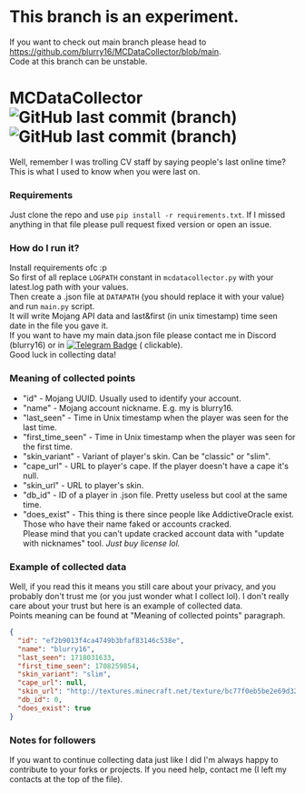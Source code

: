 # This branch is an experiment.

If you want to check out main branch please head to https://github.com/blurry16/MCDataCollector/blob/main.  
Code at this branch can be unstable.

# MCDataCollector ![GitHub last commit (branch)](https://img.shields.io/github/last-commit/blurry16/MCDataCollector/experiment?label=last%20commit%20to%20experiment) ![GitHub last commit (branch)](https://img.shields.io/github/last-commit/blurry16/MCDataCollector/dev-experiment?label=last%20commit%20to%20dev-experiment)

Well, remember I was trolling CV staff by saying people's last online time? This is what I used to know when you were
last on.

### Requirements

Just clone the repo and use `pip install -r requirements.txt`. If I missed anything in that file please pull request
fixed version or open an issue.

### How do I run it?

Install requirements ofc :p  
So first of all replace `LOGPATH` constant in `mcdatacollector.py` with your latest.log path with your values.  
Then create a .json file at `DATAPATH` (you should replace it with your value) and run `main.py` script.  
It will write Mojang API data and last&first (in unix timestamp) time seen date in the file you gave it.  
If you want to have my main data.json file please contact me in Discord (blurry16) or
in [![Telegram Badge](https://img.shields.io/badge/Telegram-blue?style=for-the-badge&logo=telegram&logoColor=white)](https://t.me/blurry16) (
clickable).  
Good luck in collecting data!

### Meaning of collected points

- "id" - Mojang UUID. Usually used to identify your account.
- "name" - Mojang account nickname. E.g. my is blurry16.
- "last_seen" - Time in Unix timestamp when the player was seen for the last time.
- "first_time_seen" - Time in Unix timestamp when the player was seen for the first time.
- "skin_variant" - Variant of player's skin. Can be "classic" or "slim".
- "cape_url" - URL to player's cape. If the player doesn't have a cape it's null.
- "skin_url" - URL to player's skin.
- "db_id" - ID of a player in .json file. Pretty useless but cool at the same time.
- "does_exist" - This thing is there since people like AddictiveOracle exist. Those who have their name faked or
  accounts cracked.  
  Please mind that you can't update cracked account data with "update with nicknames" tool. _Just buy license lol._

### Example of collected data

Well, if you read this it means you still care about your privacy, and you probably don't trust me (or you just wonder
what I collect lol). I don't really care about your trust but here is an example of collected data.  
Points meaning can be found at "Meaning of collected points" paragraph.

```json
{
  "id": "ef2b9013f4ca4749b3bfaf83146c538e",
  "name": "blurry16",
  "last_seen": 1718031633,
  "first_time_seen": 1708259854,
  "skin_variant": "slim",
  "cape_url": null,
  "skin_url": "http://textures.minecraft.net/texture/bc77f0eb5be2e69d320144242a29dcbeedfe2fc42df48638d86bac470fdab786",
  "db_id": 0,
  "does_exist": true
}
```

### Notes for followers

If you want to continue collecting data just like I did I'm always happy to contribute to your forks or projects. If you
need help, contact me (I left my contacts at the top of the file).